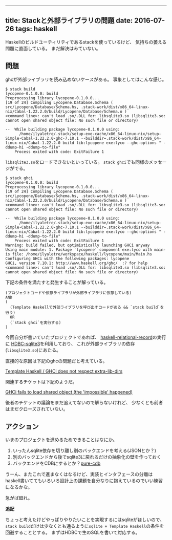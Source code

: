 ------------------
title: Stackと外部ライブラリの問題
date: 2016-07-26
tags: haskell
------------------

Haskellのビルドユーティリティであるstackを使っているけど、
気持ちの萎える問題に直面している。
まだ解決はみていない。

## 問題

ghcが外部ライブラリを読み込めないケースがある。
事象としてはこんな感じ。

```
$ stack build
lycopene-0.1.0.0: build
Preprocessing library lycopene-0.1.0.0...
[19 of 24] Compiling Lycopene.Database.Schema ( src/Lycopene/Database/Schema.hs, .stack-work/dist/x86_64-linux-nix/Cabal-1.22.2.0/build/Lycopene/Database/Schema.o )
<command line>: can't load .so/.DLL for: libsqlite3.so (libsqlite3.so: cannot open shared object file: No such file or directory)

--  While building package lycopene-0.1.0.0 using:
      /home/ilyaletre/.stack/setup-exe-cache/x86_64-linux-nix/setup-Simple-Cabal-1.22.2.0-ghc-7.10.1 --builddir=.stack-work/dist/x86_64-linux-nix/Cabal-1.22.2.0 build lib:lycopene exe:lyco --ghc-options " -ddump-hi -ddump-to-file"
    Process exited with code: ExitFailure 1
```

`libsqlite3.so`をロードできないといっている。
`stack ghci`でも同様のメッセージがでる。

```
$ stack ghci
lycopene-0.1.0.0: build
Preprocessing library lycopene-0.1.0.0...
[19 of 24] Compiling Lycopene.Database.Schema ( src/Lycopene/Database/Schema.hs, .stack-work/dist/x86_64-linux-nix/Cabal-1.22.2.0/build/Lycopene/Database/Schema.o )
<command line>: can't load .so/.DLL for: libsqlite3.so (libsqlite3.so: cannot open shared object file: No such file or directory)

--  While building package lycopene-0.1.0.0 using:
      /home/ilyaletre/.stack/setup-exe-cache/x86_64-linux-nix/setup-Simple-Cabal-1.22.2.0-ghc-7.10.1 --builddir=.stack-work/dist/x86_64-linux-nix/Cabal-1.22.2.0 build lib:lycopene exe:lyco --ghc-options " -ddump-hi -ddump-to-file"
    Process exited with code: ExitFailure 1
Warning: build failed, but optimistically launching GHCi anyway
Using main module: 1. Package `lycopene' component exe:lyco with main-is file: /home/ilyaletre/workspace/haskell/lycopene/main/Main.hs
Configuring GHCi with the following packages: lycopene
GHCi, version 7.10.1: http://www.haskell.org/ghc/  :? for help
<command line>: can't load .so/.DLL for: libsqlite3.so (libsqlite3.so: cannot open shared object file: No such file or directory)
```

下記の条件を満たすと発生することが解っている。

```
(プロジェクトコードや依存ライブラリが外部ライブラリに依存している)
AND
(
  (Template Haskellで外部ライブラリを呼び出すコードがある && `stack build`を行う)
  OR
  (`stack ghci`を実行する)
)
```

今回自分が書いていたプロジェクトであれば、
[haskell-relational-record](https://github.com/khibino/haskell-relational-record)の実行に
[HDBC-sqlite3](https://hackage.haskell.org/package/HDBC-sqlite3)を利用しており、
これが外部ライブラリの依存(`libsqlite3.so`)にあたる。

直接的な原因は下記のghcの問題だと考えている。

[Template Haskell / GHCi does not respect extra-lib-dirs](https://ghc.haskell.org/trac/ghc/ticket/11042)

関連するチケットは下記のようだ。

[GHCi fails to load shared object (the 'impossible' happened)](https://ghc.haskell.org/trac/ghc/ticket/10458)

後者のチケットの議論をまだ追えてないので解らないけれど、
少なくとも前者はまだクローズされていない。

## アクション

いまのプロジェクトを進めるためできることはなにか。

1. いったんsqlite依存を切り離し別のバックエンドを考える(JSONとか？)
2. 別のバックエンドから後でsqlite3に戻れるだけの抽象化の壁を作っておく
3. バックエンドをCDBにするとか？[pure-cdb](https://hackage.haskell.org/package/pure-cdb)

うーん、またこれで進まなくはなるけど、実装とインタフェースの分離は
haskell書いててもいろいろ設計上の課題を自分なりに抱えているのでいい練習になるかな。

急がば廻れ。

**追記**

ちょっと考えたけどやっぱりやりたいことを実現するにはsqliteがほしいので、
`stack build`だけは少なくとも通るように`sqlite + Template Haskell`の条件を回避することとする。
まずはHDBCで生のSQLを書いて対応する。
